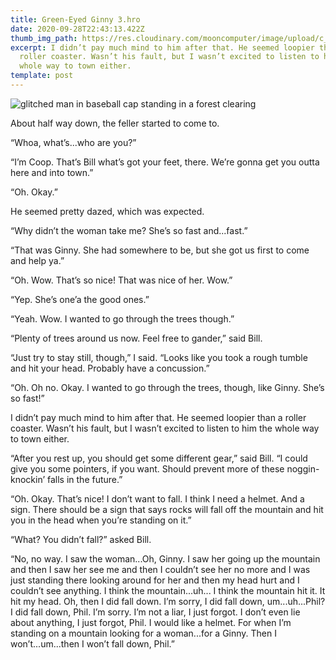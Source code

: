 ```yaml
---
title: Green-Eyed Ginny 3.hro
date: 2020-09-28T22:43:13.422Z
thumb_img_path: https://res.cloudinary.com/mooncomputer/image/upload/c_scale,e_vibrance:30,h_300,q_auto:best/v1601332609/Moon%20Computer%20Blog/HRO/green-eyed-ginny-3--glitched.jpg
excerpt: I didn’t pay much mind to him after that. He seemed loopier than a
  roller coaster. Wasn’t his fault, but I wasn’t excited to listen to him the
  whole way to town either.
template: post
---
```

![glitched man in baseball cap standing in a forest clearing](https://res.cloudinary.com/mooncomputer/image/upload/c_scale,e_vibrance:30,h_800,q_auto:best/v1601332609/Moon%20Computer%20Blog/HRO/green-eyed-ginny-3--glitched.jpg "Green-Eyed Ginny 3")

About half way down, the feller started to come to. 

“Whoa, what’s...who are you?”

“I’m Coop. That’s Bill what’s got your feet, there. We’re gonna get you outta here and into town.”

“Oh. Okay.”

He seemed pretty dazed, which was expected. 

“Why didn’t the woman take me? She’s so fast and...fast.”

“That was Ginny. She had somewhere to be, but she got us first to come and help ya.”

“Oh. Wow. That’s so nice! That was nice of her. Wow.”

“Yep. She’s one’a the good ones.”

“Yeah. Wow. I wanted to go through the trees though.” 

“Plenty of trees around us now. Feel free to gander,” said Bill.

“Just try to stay still, though,” I said. “Looks like you took a rough tumble and hit your head. Probably have a concussion.”

“Oh. Oh no. Okay. I wanted to go through the trees, though, like Ginny. She’s so fast!”

I didn’t pay much mind to him after that. He seemed loopier than a roller coaster. Wasn’t his fault, but I wasn’t excited to listen to him the whole way to town either. 

“After you rest up, you should get some different gear,” said Bill. “I could give you some pointers, if you want. Should prevent more of these noggin-knockin’ falls in the future.”

“Oh. Okay. That’s nice! I don’t want to fall. I think I need a helmet. And a sign. There should be a sign that says rocks will fall off the mountain and hit you in the head when you’re standing on it.”

“What? You didn’t fall?” asked Bill. 

“No, no way. I saw the woman...Oh, Ginny. I saw her going up the mountain and then I saw her see me and then I couldn’t see her no more and I was just standing there looking around for her and then my head hurt and I couldn’t see anything. I think the mountain...uh... I think the mountain hit it. It hit my head. Oh, then I did fall down. I’m sorry, I did fall down, um...uh...Phil? I did fall down, Phil. I’m sorry. I’m not a liar, I just forgot. I don’t even lie about anything, I just forgot, Phil. I would like a helmet. For when I’m standing on a mountain looking for a woman...for a Ginny. Then I won’t...um...then I won’t fall down, Phil.”